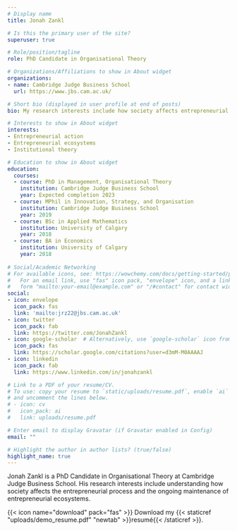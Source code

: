 ```yaml
---
# Display name
title: Jonah Zankl

# Is this the primary user of the site?
superuser: true

# Role/position/tagline
role: PhD Candidate in Organisational Theory

# Organizations/Affiliations to show in About widget
organizations:
- name: Cambridge Judge Business School
  url: https://www.jbs.cam.ac.uk/

# Short bio (displayed in user profile at end of posts)
bio: My research interests include how society affects entrepreneurial action and outcomes, specifically, in the context of entrepreneurial ecosystems. 

# Interests to show in About widget
interests:
- Entrepreneurial action
- Entrepreneurial ecosystems 
- Institutional theory

# Education to show in About widget
education:
  courses:
  - course: PhD in Management, Organisational Theory
    institution: Cambridge Judge Business School
    year: Expected completion 2023
  - course: MPhil in Innovation, Strategy, and Organisation
    institution: Cambridge Judge Business School
    year: 2019
  - course: BSc in Applied Mathematics
    institution: University of Calgary
    year: 2018
  - course: BA in Economics
    institution: University of Calgary
    year: 2018
    
# Social/Academic Networking
# For available icons, see: https://wowchemy.com/docs/getting-started/page-builder/#icons
#   For an email link, use "fas" icon pack, "envelope" icon, and a link in the
#   form "mailto:your-email@example.com" or "/#contact" for contact widget.
social:
- icon: envelope
  icon_pack: fas
  link: 'mailto:jrz22@jbs.cam.ac.uk'
- icon: twitter
  icon_pack: fab
  link: https://twitter.com/JonahZankl
- icon: google-scholar  # Alternatively, use `google-scholar` icon from `ai` icon pack
  icon_pack: fas
  link: https://scholar.google.com/citations?user=d3mM-M0AAAAJ
- icon: linkedin
  icon_pack: fab
  link: https://www.linkedin.com/in/jonahzankl

# Link to a PDF of your resume/CV.
# To use: copy your resume to `static/uploads/resume.pdf`, enable `ai` icons in `params.toml`, 
# and uncomment the lines below.
# - icon: cv
#   icon_pack: ai
#   link: uploads/resume.pdf

# Enter email to display Gravatar (if Gravatar enabled in Config)
email: ""

# Highlight the author in author lists? (true/false)
highlight_name: true
---
```


Jonah Zankl is a PhD Candidate in Organisational Theory at Cambridge Judge Business School. His research interests include understanding how society affects the entrepreneurial process and the ongoing maintenance of entrepreneurial ecosystems. 

{{< icon name="download" pack="fas" >}} Download my {{< staticref "uploads/demo_resume.pdf" "newtab" >}}resumé{{< /staticref >}}.

